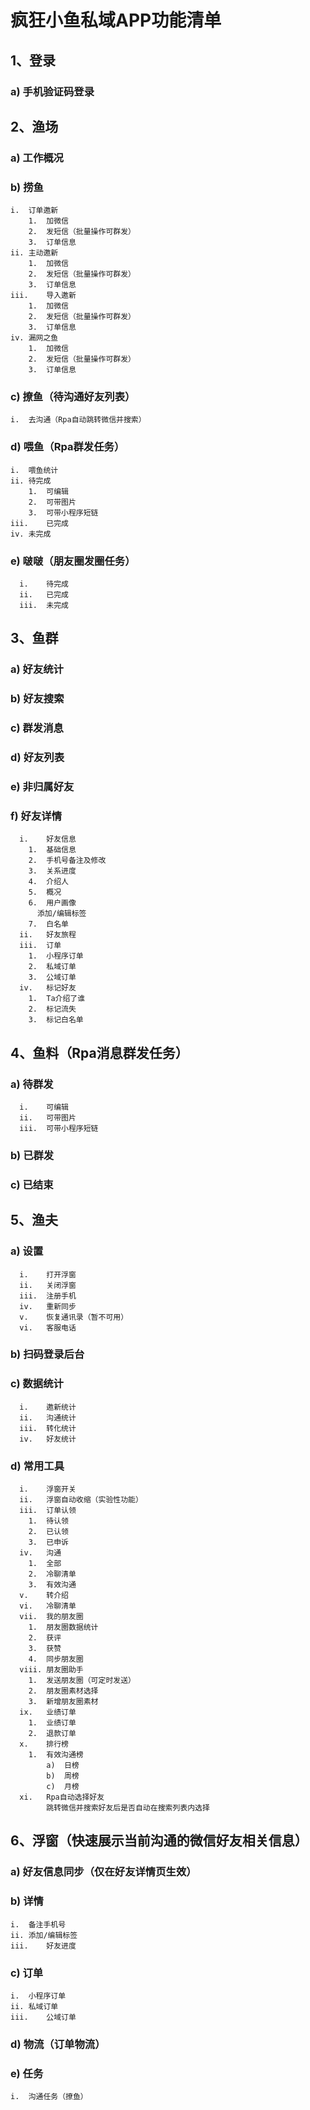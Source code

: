 # **疯狂小鱼私域APP功能清单**

## 1、登录

### a)	手机验证码登录

## 2、渔场

### a)	工作概况

### b)	捞鱼

    i.	订单邀新
        1.	加微信
        2.	发短信（批量操作可群发）
        3.	订单信息
    ii.	主动邀新
        1.	加微信
        2.	发短信（批量操作可群发）
        3.	订单信息
    iii.	导入邀新
        1.	加微信
        2.	发短信（批量操作可群发）
        3.	订单信息
    iv.	漏网之鱼
        1.	加微信
        2.	发短信（批量操作可群发）
        3.	订单信息

### c)	撩鱼（待沟通好友列表）

    i.	去沟通（Rpa自动跳转微信并搜索）

### d)	喂鱼（Rpa群发任务）

    i.	喂鱼统计
    ii.	待完成
        1.	可编辑
        2.	可带图片
        3.	可带小程序短链
    iii.	已完成
    iv.	未完成

### e)	啵啵（朋友圈发圈任务）

      i.	待完成
      ii.	已完成
      iii.	未完成

## 3、鱼群

### a)	好友统计

### b)	好友搜索

### c)	群发消息

### d)	好友列表

### e)	非归属好友

### f)	好友详情

      i.	好友信息
        1.	基础信息
        2.	手机号备注及修改
        3.	关系进度
        4.	介绍人
        5.	概况
        6.	用户画像
          添加/编辑标签
        7.	白名单
      ii.	好友旅程
      iii.	订单
        1.	小程序订单
        2.	私域订单
        3.	公域订单
      iv.	标记好友
        1.	Ta介绍了谁
        2.	标记流失
        3.	标记白名单

## 4、鱼料（Rpa消息群发任务）

### a)	待群发

      i.	可编辑
      ii.	可带图片
      iii.	可带小程序短链

### b)	已群发

### c)	已结束

## 5、渔夫

### a)	设置

      i.	打开浮窗
      ii.	关闭浮窗
      iii.	注册手机
      iv.	重新同步
      v.	恢复通讯录（暂不可用）
      vi.	客服电话

### b)	扫码登录后台

### c)	数据统计

      i.	邀新统计
      ii.	沟通统计
      iii.	转化统计
      iv.	好友统计

### d)	常用工具

      i.	浮窗开关
      ii.	浮窗自动收缩（实验性功能）
      iii.	订单认领
        1.	待认领
        2.	已认领
        3.	已申诉
      iv.	沟通
        1.	全部
        2.	冷聊清单
        3.	有效沟通
      v.	转介绍
      vi.	冷聊清单
      vii.	我的朋友圈
        1.	朋友圈数据统计
        2.	获评
        3.	获赞
        4.	同步朋友圈
      viii.	朋友圈助手
        1.	发送朋友圈（可定时发送）
        2.	朋友圈素材选择
        3.	新增朋友圈素材
      ix.	业绩订单
        1.	业绩订单
        2.	退款订单
      x.	排行榜
        1.	有效沟通榜
            a)	日榜
            b)	周榜
            c)	月榜
      xi.	Rpa自动选择好友
            跳转微信并搜索好友后是否自动在搜索列表内选择


## 6、浮窗（快速展示当前沟通的微信好友相关信息）

### a)	好友信息同步（仅在好友详情页生效）

### b)	详情

    i.	备注手机号
    ii.	添加/编辑标签
    iii.	好友进度

### c)	订单

    i.	小程序订单
    ii.	私域订单
    iii.	公域订单

### d)	物流（订单物流）

### e)	任务

    i.	沟通任务（撩鱼）
